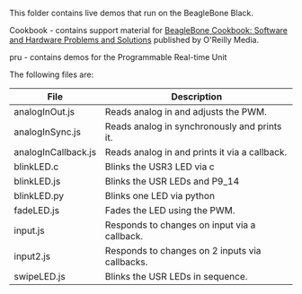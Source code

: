 This folder contains live demos that run on the BeagleBone Black.

Cookbook - contains support material for [BeagleBone Cookbook:
Software and Hardware Problems and Solutions](http:|shop.oreilly.com/product/0636920033899.do) published by  O'Reilly Media.

pru - contains demos for the Programmable Real-time Unit

The following files are:

File                | Description
----                | -----------
analogInOut.js      | Reads analog in and adjusts the PWM.
analogInSync.js     | Reads analog in synchronously and prints it.
analogInCallback.js | Reads analog in and prints it via a callback.
blinkLED.c          | Blinks the USR3 LED via c
blinkLED.js         | Blinks the USR LEDs and P9_14
blinkLED.py         | Blinks one LED via python
fadeLED.js          | Fades the LED using the PWM.
input.js            | Responds to changes on input via a callback.
input2.js           | Responds to changes on 2 inputs via callbacks.
swipeLED.js         | Blinks the USR LEDs in sequence.
